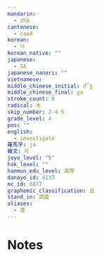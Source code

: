 ```yaml
---
mandarin:
  - zhā
cantonese:
  - caa4
korean:
  - 사
korean_native: ""
japanese:
  - SA
japanese_nanori: ""
vietnamese:
middle_chinese_initial: d͡ʒ
middle_chinese_final: ɣa
stroke_count: 9
radical: 木
skip_number: 2-4-5
grade_level: 4
pos: ""
english:
  - investigate
羅馬字: ja
韓文: 자
joyo_level: "5"
hsk_level: ""
hanmun_edu_level: 高等
danayo_id: 4137
mc_id: 6877
graphemic_classification: 且
stand_in: 調査
aliases:
  - 查
---
```


# Notes
